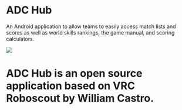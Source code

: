 # ADC Hub
An Android application to allow teams to easily access match lists and scores as well as world skills rankings, the game manual, and scoring calculators.


[![](https://dcbadge.vercel.app/api/server/KTSNtPjn)](https://discord.gg/KTSNtPjn)


# ADC Hub is an open source application based on VRC Roboscout by William Castro.
